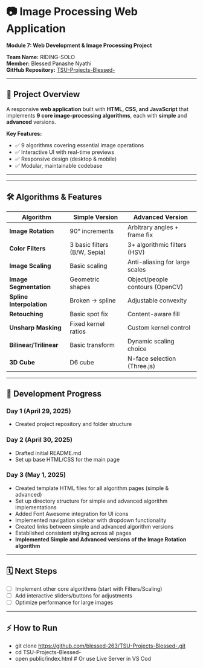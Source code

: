 # 📷 Image Processing Web Application

**Module 7: Web Development & Image Processing Project**

**Team Name:** RIDING-SOLO  
**Member:** Blessed Panashe Nyathi  
**GitHub Repository:** [TSU-Projects-Blessed-](https://github.com/blessed-263/TSU-Projects-Blessed-)

---

## 🌟 Project Overview

A responsive **web application** built with **HTML, CSS, and JavaScript** that implements **9 core image-processing algorithms**, each with **simple** and **advanced** versions.

**Key Features:**

- ✅ 9 algorithms covering essential image operations
- ✅ Interactive UI with real-time previews
- ✅ Responsive design (desktop & mobile)
- ✅ Modular, maintainable codebase

---

---

## 🛠️ Algorithms & Features

| Algorithm                | Simple Version               | Advanced Version                |
| ------------------------ | ---------------------------- | ------------------------------- |
| **Image Rotation**       | 90° increments               | Arbitrary angles + frame fix    |
| **Color Filters**        | 3 basic filters (B/W, Sepia) | 3+ algorithmic filters (HSV)    |
| **Image Scaling**        | Basic scaling                | Anti-aliasing for large scales  |
| **Image Segmentation**   | Geometric shapes             | Object/people contours (OpenCV) |
| **Spline Interpolation** | Broken → spline              | Adjustable convexity            |
| **Retouching**           | Basic spot fix               | Content-aware fill              |
| **Unsharp Masking**      | Fixed kernel ratios          | Custom kernel control           |
| **Bilinear/Trilinear**   | Basic transform              | Dynamic scaling choice          |
| **3D Cube**              | D6 cube                      | N-face selection (Three.js)     |

---

## 🚀 Development Progress

### Day 1 (April 29, 2025)

- Created project repository and folder structure

### Day 2 (April 30, 2025)

- Drafted initial README.md
- Set up base HTML/CSS for the main page

### Day 3 (May 1, 2025)

- Created template HTML files for all algorithm pages (simple & advanced)
- Set up directory structure for simple and advanced algorithm implementations
- Added Font Awesome integration for UI icons
- Implemented navigation sidebar with dropdown functionality
- Created links between simple and advanced algorithm versions
- Established consistent styling across all pages
- **Implemented Simple and Advanced versions of the Image Rotation algorithm**

---

## 🗓️ Next Steps

- [ ] Implement other core algorithms (start with Filters/Scaling)
- [ ] Add interactive sliders/buttons for adjustments
- [ ] Optimize performance for large images

---

## ⚡ How to Run

- git clone https://github.com/blessed-263/TSU-Projects-Blessed-.git
- cd TSU-Projects-Blessed-
- open public/index.html # Or use Live Server in VS Cod
